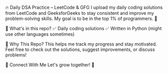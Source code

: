 🔥 Daily DSA Practice – LeetCode & GFG
I upload my daily coding solutions from LeetCode and GeeksforGeeks to stay consistent and improve my problem-solving skills. My goal is to be in the top 1% of programmers. 🚀

📌 What's in this repo?
✅ Daily coding solutions
✅ Written in Python (might use other languages sometimes)

🎯 Why This Repo?
This helps me track my progress and stay motivated. Feel free to check out the solutions, suggest improvements, or discuss problems!

🔗 Connect With Me
Let's grow together! 🚀   
